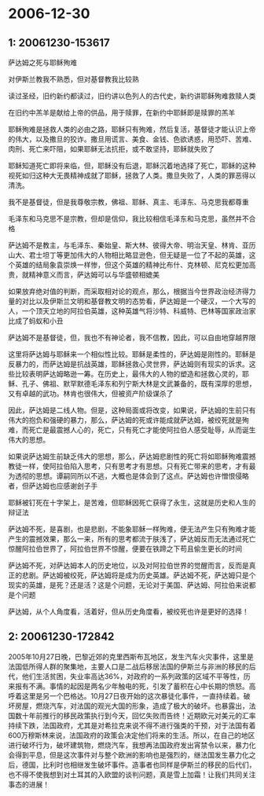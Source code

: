 # 2006-12-30

## 1: 20061230-153617

萨达姆之死与耶稣殉难 

对伊斯兰教我不熟悉，但对基督教我比较熟 

读过圣经，旧约新约都读过，旧约讲以色列人的古代史，新约讲耶稣殉难救赎人类 

在旧约中羔羊是献给上帝的供品，用于赎罪，在新约中耶稣即是赎罪的羔羊 

耶稣殉难是拯救人类的必由之路，耶稣只有殉难，然后复活，基督徒才能认识上帝的伟大，以及撒旦的狡诈。撒旦用谎言、美食、金钱、色欲诱惑，用恐吓、苦难、肉刑、死亡来吓阻，如果耶稣无法抗拒，或不敢坚持，耶稣就失败了 

耶稣知道死亡即将来临，但，耶稣没有后退，耶稣沉着地选择了死亡，耶稣的这种视死如归这种大无畏精神成就了耶稣，拯救了人类。撒旦失败了，人类的罪恶得以清洗。 

我不是基督徒，但是我尊敬宗教，佛祖、耶稣、真主、毛泽东、马克思我都尊重 

毛泽东和马克思不是宗教，但却是信仰，我比较相信毛泽东和马克思，虽然并不合格 

萨达姆不是教主，与毛泽东、秦始皇、斯大林、彼得大帝、明治天皇、林肯、亚历山大、君士坦丁等更加伟大的人物相比略显逊色，但无疑是一位了不起的英雄，这个英雄的结局象袁崇焕一样惨，但这个英雄的精神比布什、克林顿、尼克松更加高贵，就精神意义而言，萨达姆可以与华盛顿相媲美 

如果放弃绝对值的判断，而采取相对论的观点，那么，根据当今世界政治经济得力量的对比以及伊斯兰文明和基督教文明的态势看，萨达姆是一个硬汉，一个大写的人，一个顶天立地的阿拉伯英雄，这种英雄气将沙特、科威特、巴林等国家政治家比成了蚂蚁和小丑 

萨达姆不是基督徒，但，我也不有神论者，我不信教，因此，可以自由地穿越界限 

这里将萨达姆与耶稣来一个相似性比较。耶稣是柔性的，萨达姆是刚性的。耶稣是反暴力的，而萨达姆是抗战英雄，耶稣拯救心灵世界，萨达姆则有现实的诉求。这些比较表明萨达姆略逊一筹。在历史上，最伟大的人物的塑造和拯救心灵的，耶稣、孔子、佛祖、默罕默德毛泽东和列宁斯大林是文武兼备的，既有深厚的思想，又有卓越的武功。林肯也很伟大，但被资产阶级谋杀了 

因此，萨达姆是二线人物。但是，这种局面或将改变，如果说，萨达姆的生前只有伟大的抱负和强硬的暴力，那么，萨达姆的死或许能成就萨达姆，被绞死就是殉难，而死亡是最震撼人心的，死亡，只有死亡才能使阿拉伯人感受耻辱，从而诞生伟大的思想。 

如果说萨达姆生前缺乏伟大的思想，那么，萨达姆悲剧性的死亡将如耶稣殉难震撼教徒一样，使阿拉伯陷入思考，只有思考才有思想。只有死亡带来的思考，才有最为透彻的思想。谭嗣同所以不逃，大概也是体会到了这点。萨达姆也许憎恨侵略者，但萨达姆也应感谢刽子手 

耶稣被钉死在十字架上，是苦难，但耶稣因死亡获得了永生，这就是历史和人生的辩证法 

萨达姆不死，是喜剧，也是悲剧，不能象耶稣一样殉难，便无法产生只有殉难才能产生的震撼效果，那么一来，所有的思考都流于肤浅了，萨达姆反而无法通过死亡惊醒阿拉伯世界了，阿拉伯世界不惊醒，便要在铁蹄之下苟且偷生更长的时间 

萨达姆不死，对萨达姆本人的历史地位，以及对阿拉伯世界的觉醒而言，反而是真正的悲剧。萨达姆被绞死，萨达姆将是成为历史英雄。萨达姆不死，萨达姆只是个现实的英雄，是死？还是活？这是个问题，无论对于美国、萨达姆、阿拉伯来说都是个问题 

萨达姆，从个人角度看，活着好，但从历史角度看，被绞死也许是更好的选择！

## 2: 20061230-172842

2005年10月27日晚，巴黎近郊的克里西斯布瓦地区，发生汽车火灾事件，这里是法国低所得人群的聚集地，主要人口是二战后移居法国的伊斯兰与非洲的移民的后代，他们生活贫困，失业率高达36%，对政府的一系列政策的区域不平等性，历来报有不满。事情的起因是两名少年触电的死，引发了蓄积在心中长期的愤怒。高呼着这里是另一个巴格达。10月27日夜开始的这次暴徒化事件，一直持续着。破坏房屋，燃烧汽车，对法国的观光大国的形象，造成了极大的破坏。也暴露出，法国数十年前推行的移民政策执行到今天，回忆失败而告终！近期欧元对美元的汇率持续下跌，法国政府，尤其是对希拉克来说不得不进行强类的干预，对于法国有着600万穆斯林来说，法国政府的政策会决定他们将来的生活。所以，在自己的地区进行破坏行为，破坏建筑物，燃烧汽车，我想再法国政府发出宵禁令以来，暴力化会得到平息，但是这次事件对与整个欧洲的影响也是强烈的，继法国发生暴力化之后，德国，比利时也相继发生破坏事件。造事者也同样是伊斯兰的移民的后代们，也不得不使我想到对土耳其的入欧盟的谈判问题，真是雪上加霜！让我们共同关注事态的进展！

